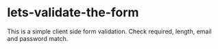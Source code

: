 # lets-validate-the-form
This is a simple client side form validation. Check required, length, email and password match.
